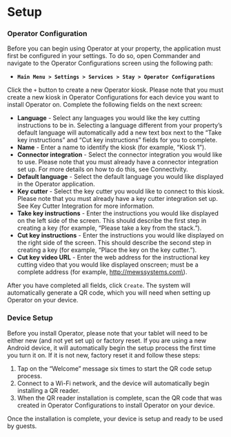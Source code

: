 # Setup

### Operator Configuration

Before you can begin using Operator at your property, the application must first be configured in your settings. To do so, open Commander and navigate to the Operator Configurations screen using the following path:

* **`Main Menu > Settings > Services > Stay > Operator Configurations`**

Click the `+` button to create a new Operator kiosk. Please note that you must create a new kiosk in Operator Configurations for each device you want to install Operator on. Complete the following fields on the next screen:

* **Language** - Select any languages you would like the key cutting instructions to be in. Selecting a language different from your property’s default language will automatically add a new text box next to the “Take key instructions” and “Cut key instructions” fields for you to complete.    
* **Name** - Enter a name to identify the kiosk \(for example, “Kiosk 1”\).
* **Connector integration** - Select the connector integration you would like to use. Please note that you must already have a connector integration set up. For more details on how to do this, see Connectivity.
* **Default language** - Select the default language you would like displayed in the Operator application.
* **Key cutter** - Select the key cutter you would like to connect to this kiosk. Please note that you must already have a key cutter integration set up. See Key Cutter Integration for more information.
* **Take key instructions** - Enter the instructions you would like displayed on the left side of the screen. This should describe the first step in creating a key \(for example, “Please take a key from the stack.”\).
* **Cut key instructions** - Enter the instructions you would like displayed on the right side of the screen. This should describe the second step in creating a key \(for example, “Place the key on the key cutter.”\).
* **Cut key video URL** - Enter the web address for the instructional key cutting video that you would like displayed onscreen; must be a complete address \(for example, http://mewssystems.com\).

After you have completed all fields, click `Create`. The system will automatically generate a QR code, which you will need when setting up Operator on your device.

### Device Setup

Before you install Operator, please note that your tablet will need to be either new \(and not yet set up\) or factory reset. If you are using a new Android device, it will automatically begin the setup process the first time you turn it on. If it is not new, factory reset it and follow these steps:

1. Tap on the “Welcome” message six times to start the QR code setup process.
2. Connect to a Wi-Fi network, and the device will automatically begin installing a QR reader.
3. When the QR reader installation is complete, scan the QR code that was created in Operator Configurations to install Operator on your device.

Once the installation is complete, your device is setup and ready to be used by guests.  


